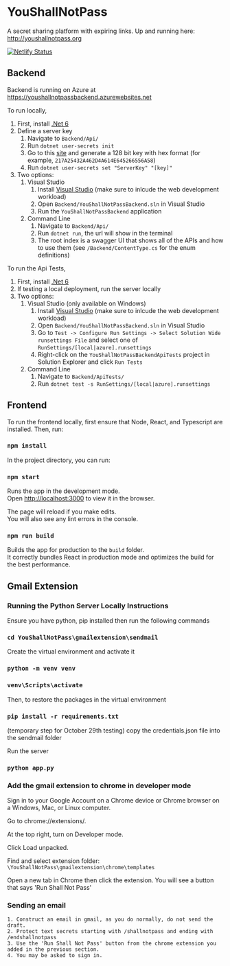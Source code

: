 # YouShallNotPass

A secret sharing platform with expiring links. Up and running here: http://youshallnotpass.org

[![Netlify Status](https://api.netlify.com/api/v1/badges/b06b9705-096f-49e4-adc8-78b6b75e7692/deploy-status)](https://app.netlify.com/sites/youshallnotpassfrontend/deploys)

## Backend
Backend is running on Azure at https://youshallnotpassbackend.azurewebsites.net

To run locally,
1. First, install [.Net 6](https://dotnet.microsoft.com/en-us/download)
2. Define a server key
    1. Navigate to `Backend/Api/`
    2. Run `dotnet user-secrets init`
    3. Go to this [site](https://www.allkeysgenerator.com/Random/Security-Encryption-Key-Generator.aspx) and generate a 128 bit key with hex format (for example, `217A25432A462D4A614E645266556A58`)
    4. Run `dotnet user-secrets set "ServerKey" "[key]"`
3. Two options:
    1. Visual Studio
        1. Install [Visual Studio](https://visualstudio.microsoft.com/vs/community/) (make sure to inlcude the web development workload)
        2. Open `Backend/YouShallNotPassBackend.sln` in Visual Studio
        3. Run the `YouShallNotPassBackend` application
    2. Command Line
        1. Navigate to `Backend/Api/`
        2. Run `dotnet run`, the url will show in the terminal
        3. The root index is a swagger UI that shows all of the APIs and how to use them (see `/Backend/ContentType.cs` for the enum definitions)

To run the Api Tests,
1. First, install [.Net 6](https://dotnet.microsoft.com/en-us/download)
2. If testing a local deployment, run the server locally
3. Two options:
    1. Visual Studio (only available on Windows)
        1. Install [Visual Studio](https://visualstudio.microsoft.com/vs/community/) (make sure to inlcude the web development workload)
        2. Open `Backend/YouShallNotPassBackend.sln` in Visual Studio 
        3. Go to `Test -> Configure Run Settings -> Select Solution Wide runsettings File` and select one of `RunSettings/[local|azure].runsettings`
        4. Right-click on the `YouShallNotPassBackendApiTests` project in Solution Explorer and click `Run Tests`
    1. Command Line
        1. Navigate to `Backend/ApiTests/`
        2. Run `dotnet test -s RunSettings/[local|azure].runsettings`

## Frontend

To run the frontend locally, first ensure that Node, React, and Typescript are installed. Then, run:

### `npm install`

In the project directory, you can run:

### `npm start`

Runs the app in the development mode.\
Open [http://localhost:3000](http://localhost:3000) to view it in the browser.

The page will reload if you make edits.\
You will also see any lint errors in the console.

### `npm run build`

Builds the app for production to the `build` folder.\
It correctly bundles React in production mode and optimizes the build for the best performance.

## Gmail Extension

### Running the Python Server Locally Instructions 
Ensure you have python, pip installed then run the following commands
### `cd YouShallNotPass\gmailextension\sendmail`

Create the virtual environment and activate it

### `python -m venv venv`
### `venv\Scripts\activate`

Then, to restore the packages in the virtual environment

### `pip install -r requirements.txt`

(temporary step for October 29th testing) copy the credentials.json file into the sendmail folder

Run the server 

### `python app.py`

### Add the gmail extension to chrome in developer mode
Sign in to your Google Account on a Chrome device or Chrome browser on a Windows, Mac, or Linux computer.

Go to chrome://extensions/.

At the top right, turn on Developer mode.

Click Load unpacked.

Find and select extension folder: `\YouShallNotPass\gmailextension\chrome\templates`

Open a new tab in Chrome then click the extension. You will see a button that says 'Run Shall Not Pass'

### Sending an email
	1. Construct an email in gmail, as you do normally, do not send the draft.
	2. Protect text secrets starting with /shallnotpass and ending with /endshallnotpass
	3. Use the 'Run Shall Not Pass' button from the chrome extension you added in the previous section.
	4. You may be asked to sign in.


